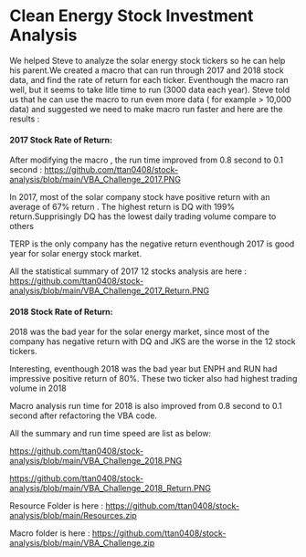 # Clean Energy Stock Investment Analysis

We helped Steve to analyze the solar energy stock tickers so he can help his parent.We created a macro that can run through 2017 and 2018 stock data, and find the rate of return for each ticker. Eventhough the macro ran well, but it seems to take litle time to run (3000 data each year).  Steve told us that he can use the macro to run even more data ( for example > 10,000 data) and suggested we need to make macro run faster and here are the results :

#### 2017 Stock Rate of Return:
   After modifying the macro , the run time improved from  0.8 second to 0.1 second  : https://github.com/ttan0408/stock-analysis/blob/main/VBA_Challenge_2017.PNG
   
   In 2017, most of the solar company stock have positive return with an average of 67% return . The highest return is DQ with 199% return.Supprisingly DQ has the lowest daily    trading volume compare to others
   
   TERP is the only company has the negative return eventhough 2017 is good year for solar energy stock market.
   
   All the statistical summary of 2017 12 stocks analysis are here :  https://github.com/ttan0408/stock-analysis/blob/main/VBA_Challenge_2017_Return.PNG

#### 2018 Stock Rate of Return:

  2018 was the bad year for the solar energy market, since most of the company has negative return with DQ and JKS are the worse in the 12 stock tickers.
  
  Interesting, eventhough 2018 was the bad year but ENPH and RUN had impressive positive return of 80%. These two ticker also had highest trading volume in 2018
  
  Macro analysis run time for 2018 is also improved from 0.8 second to 0.1 second after refactoring the VBA code.
  
  All the summary and run time speed are list as below:
  
  https://github.com/ttan0408/stock-analysis/blob/main/VBA_Challenge_2018.PNG
  
  https://github.com/ttan0408/stock-analysis/blob/main/VBA_Challenge_2018_Return.PNG
  
  Resource Folder is here : 
  https://github.com/ttan0408/stock-analysis/blob/main/Resources.zip
  
  Macro folder is here :
  https://github.com/ttan0408/stock-analysis/blob/main/VBA_Challenge.zip
  
  
  
  
